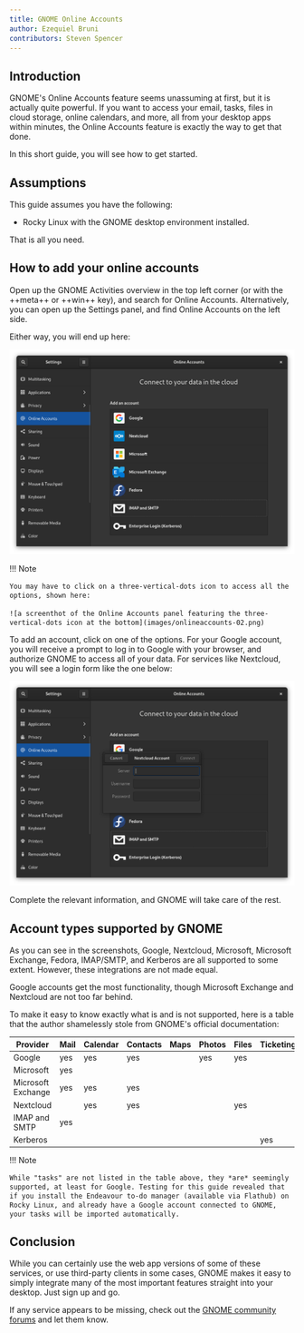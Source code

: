 ```yaml
---
title: GNOME Online Accounts
author: Ezequiel Bruni
contributors: Steven Spencer
---
```


## Introduction

GNOME's Online Accounts feature seems unassuming at first, but it is actually quite powerful. If you want to access your email, tasks, files in cloud storage, online calendars, and more, all from your desktop apps within minutes, the Online Accounts feature is exactly the way to get that done.

In this short guide, you will see how to get started.

## Assumptions

This guide assumes you have the following:

* Rocky Linux with the GNOME desktop environment installed.

That is all you need.

## How to add your online accounts

Open up the GNOME Activities overview in the top left corner (or with the ++meta++ or ++win++ key), and search for Online Accounts. Alternatively, you can open up the Settings panel, and find Online Accounts on the left side.

Either way, you will end up here:

![a screenshot of the GNOME Online Accounts settings panel](images/onlineaccounts-01.png)

!!! Note

    You may have to click on a three-vertical-dots icon to access all the options, shown here:

    ![a screenthot of the Online Accounts panel featuring the three-vertical-dots icon at the bottom](images/onlineaccounts-02.png)

To add an account, click on one of the options. For your Google account, you will receive a prompt to log in to Google with your browser, and authorize GNOME to access all of your data. For services like Nextcloud, you will see a login form like the one below:

![a screenshot showing the login form for Nextcloud](images/onlineaccounts-03.png)

Complete the relevant information, and GNOME will take care of the rest.

## Account types supported by GNOME

As you can see in the screenshots, Google, Nextcloud, Microsoft, Microsoft Exchange, Fedora, IMAP/SMTP, and Kerberos are all supported to some extent. However, these integrations are not made equal.

Google accounts get the most functionality, though Microsoft Exchange and Nextcloud are not too far behind.

To make it easy to know exactly what is and is not supported, here is a table that the author shamelessly stole from GNOME's official documentation:

| **Provider**       | **Mail** | **Calendar** | **Contacts** | **Maps** | **Photos** | **Files** | **Ticketing** |
| ------------------ | -------- | ------------ | ------------ | -------- | ---------- | --------- | ------------- |
| Google             | yes      | yes          | yes          |          | yes        | yes       |               |
| Microsoft          | yes      |              |              |          |            |           |               |
| Microsoft Exchange | yes      | yes          | yes          |          |            |           |               |
| Nextcloud          |          | yes          | yes          |          |            | yes       |               |
| IMAP and SMTP      | yes      |              |              |          |            |           |               |
| Kerberos           |          |              |              |          |            |           | yes           |

!!! Note

    While "tasks" are not listed in the table above, they *are* seemingly supported, at least for Google. Testing for this guide revealed that if you install the Endeavour to-do manager (available via Flathub) on Rocky Linux, and already have a Google account connected to GNOME, your tasks will be imported automatically.

## Conclusion

While you can certainly use the web app versions of some of these services, or use third-party clients in some cases, GNOME makes it easy to simply integrate many of the most important features straight into your desktop. Just sign up and go.

If any service appears to be missing, check out the [GNOME community forums](https://discourse.gnome.org) and let them know.
